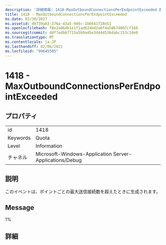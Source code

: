 ```yaml
---
description: '詳細情報: 1418-MaxOutboundConnectionsPerEndpointExceeded 超えました'
title: 1418 - MaxOutboundConnectionsPerEndpointExceeded
ms.date: 03/30/2017
ms.assetid: d0739a83-376a-43a5-946c-1b6641f28e51
ms.openlocfilehash: f8e2a064b1e1f1ad624bd2a0f4a58674807cf168
ms.sourcegitcommit: ddf7edb67715a5b9a45e3dd44536dabc153c1de0
ms.translationtype: MT
ms.contentlocale: ja-JP
ms.lasthandoff: 02/06/2021
ms.locfileid: "99645595"
---
```

# <a name="1418---maxoutboundconnectionsperendpointexceeded"></a>1418 - MaxOutboundConnectionsPerEndpointExceeded

## <a name="properties"></a>プロパティ  
  
|||  
|-|-|  
|id|1418|  
|Keywords|Quota|  
|Level|Information|  
|チャネル|Microsoft-Windows-Application Server-Applications/Debug|  
  
## <a name="description"></a>説明  

 このイベントは、ポイントごとの最大送信接続数を超えたときに生成されます。  
  
## <a name="message"></a>Message  

 1%  
  
## <a name="details"></a>詳細

